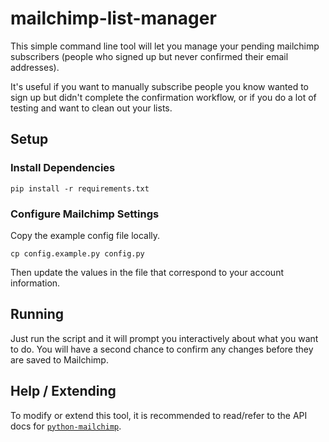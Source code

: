 # mailchimp-list-manager

This simple command line tool will let you manage your pending mailchimp subscribers
(people who signed up but never confirmed their email addresses).

It's useful if you want to manually subscribe people you know wanted to sign up but didn't complete the confirmation workflow,
or if you do a lot of testing and want to clean out your lists.

## Setup

### Install Dependencies

`pip install -r requirements.txt`

### Configure Mailchimp Settings

Copy the example config file locally.

`cp config.example.py config.py`

Then update the values in the file that correspond to your account information.

## Running

Just run the script and it will prompt you interactively about what you want to do.
You will have a second chance to confirm any changes before they are saved to Mailchimp.


## Help / Extending

To modify or extend this tool, it is recommended to read/refer to the API docs for [`python-mailchimp`](https://github.com/charlesthk/python-mailchimp).
